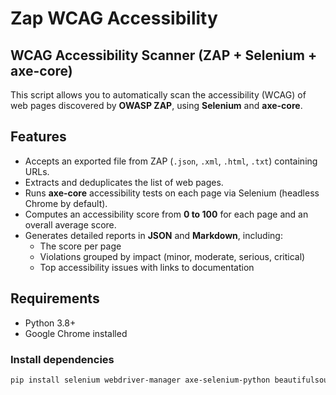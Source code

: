 # Zap WCAG Accessibility
## WCAG Accessibility Scanner (ZAP + Selenium + axe-core)

This script allows you to automatically scan the accessibility (WCAG) of web pages discovered by **OWASP ZAP**, using **Selenium** and **axe-core**.

## Features
- Accepts an exported file from ZAP (`.json`, `.xml`, `.html`, `.txt`) containing URLs.
- Extracts and deduplicates the list of web pages.
- Runs **axe-core** accessibility tests on each page via Selenium (headless Chrome by default).
- Computes an accessibility score from **0 to 100** for each page and an overall average score.
- Generates detailed reports in **JSON** and **Markdown**, including:
  - The score per page
  - Violations grouped by impact (minor, moderate, serious, critical)
  - Top accessibility issues with links to documentation

## Requirements
- Python 3.8+
- Google Chrome installed

### Install dependencies
```bash
pip install selenium webdriver-manager axe-selenium-python beautifulsoup4 lxml
